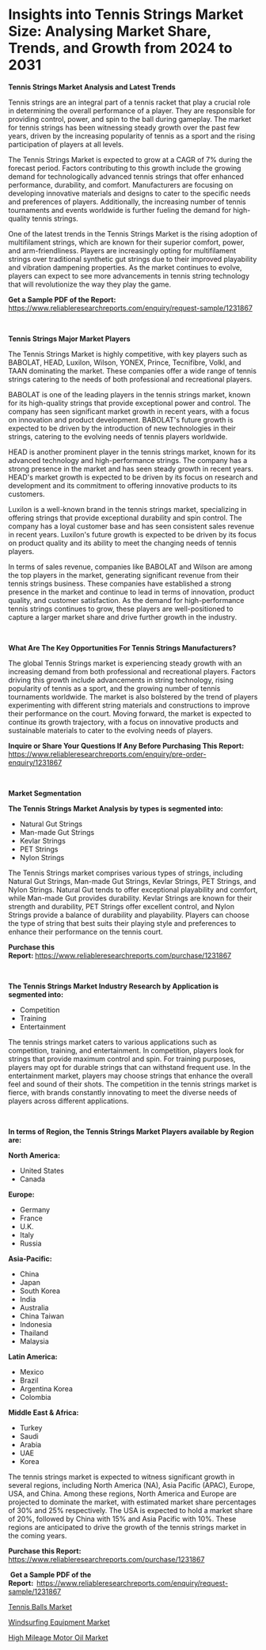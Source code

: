 <p><h1>Insights into Tennis Strings Market Size: Analysing Market Share, Trends, and Growth from 2024 to 2031</h1></p><p><strong>Tennis Strings Market Analysis and Latest Trends</strong></p>
<p><p>Tennis strings are an integral part of a tennis racket that play a crucial role in determining the overall performance of a player. They are responsible for providing control, power, and spin to the ball during gameplay. The market for tennis strings has been witnessing steady growth over the past few years, driven by the increasing popularity of tennis as a sport and the rising participation of players at all levels.</p><p>The Tennis Strings Market is expected to grow at a CAGR of 7% during the forecast period. Factors contributing to this growth include the growing demand for technologically advanced tennis strings that offer enhanced performance, durability, and comfort. Manufacturers are focusing on developing innovative materials and designs to cater to the specific needs and preferences of players. Additionally, the increasing number of tennis tournaments and events worldwide is further fueling the demand for high-quality tennis strings.</p><p>One of the latest trends in the Tennis Strings Market is the rising adoption of multifilament strings, which are known for their superior comfort, power, and arm-friendliness. Players are increasingly opting for multifilament strings over traditional synthetic gut strings due to their improved playability and vibration dampening properties. As the market continues to evolve, players can expect to see more advancements in tennis string technology that will revolutionize the way they play the game.</p></p>
<p><strong>Get a Sample PDF of the Report:&nbsp;</strong> <a href="https://www.reliableresearchreports.com/enquiry/request-sample/1231867">https://www.reliableresearchreports.com/enquiry/request-sample/1231867</a></p>
<p>&nbsp;</p>
<p><strong>Tennis Strings Major Market Players</strong></p>
<p><p>The Tennis Strings Market is highly competitive, with key players such as BABOLAT, HEAD, Luxilon, Wilson, YONEX, Prince, Tecnifibre, Volkl, and TAAN dominating the market. These companies offer a wide range of tennis strings catering to the needs of both professional and recreational players.</p><p>BABOLAT is one of the leading players in the tennis strings market, known for its high-quality strings that provide exceptional power and control. The company has seen significant market growth in recent years, with a focus on innovation and product development. BABOLAT's future growth is expected to be driven by the introduction of new technologies in their strings, catering to the evolving needs of tennis players worldwide.</p><p>HEAD is another prominent player in the tennis strings market, known for its advanced technology and high-performance strings. The company has a strong presence in the market and has seen steady growth in recent years. HEAD's market growth is expected to be driven by its focus on research and development and its commitment to offering innovative products to its customers.</p><p>Luxilon is a well-known brand in the tennis strings market, specializing in offering strings that provide exceptional durability and spin control. The company has a loyal customer base and has seen consistent sales revenue in recent years. Luxilon's future growth is expected to be driven by its focus on product quality and its ability to meet the changing needs of tennis players.</p><p>In terms of sales revenue, companies like BABOLAT and Wilson are among the top players in the market, generating significant revenue from their tennis strings business. These companies have established a strong presence in the market and continue to lead in terms of innovation, product quality, and customer satisfaction. As the demand for high-performance tennis strings continues to grow, these players are well-positioned to capture a larger market share and drive further growth in the industry.</p></p>
<p>&nbsp;</p>
<p><strong>What Are The Key Opportunities For Tennis Strings Manufacturers?</strong></p>
<p><p>The global Tennis Strings market is experiencing steady growth with an increasing demand from both professional and recreational players. Factors driving this growth include advancements in string technology, rising popularity of tennis as a sport, and the growing number of tennis tournaments worldwide. The market is also bolstered by the trend of players experimenting with different string materials and constructions to improve their performance on the court. Moving forward, the market is expected to continue its growth trajectory, with a focus on innovative products and sustainable materials to cater to the evolving needs of players.</p></p>
<p><strong>Inquire or Share Your Questions If Any Before Purchasing This Report:</strong> <a href="https://www.reliableresearchreports.com/enquiry/pre-order-enquiry/1231867">https://www.reliableresearchreports.com/enquiry/pre-order-enquiry/1231867</a></p>
<p>&nbsp;</p>
<p><strong>Market Segmentation</strong></p>
<p><strong>The Tennis Strings Market Analysis by types is segmented into:</strong></p>
<p><ul><li>Natural Gut Strings</li><li>Man-made Gut Strings</li><li>Kevlar Strings</li><li>PET Strings</li><li>Nylon Strings</li></ul></p>
<p><p>The Tennis Strings market comprises various types of strings, including Natural Gut Strings, Man-made Gut Strings, Kevlar Strings, PET Strings, and Nylon Strings. Natural Gut tends to offer exceptional playability and comfort, while Man-made Gut provides durability. Kevlar Strings are known for their strength and durability, PET Strings offer excellent control, and Nylon Strings provide a balance of durability and playability. Players can choose the type of string that best suits their playing style and preferences to enhance their performance on the tennis court.</p></p>
<p><strong>Purchase this Report:&nbsp;</strong><a href="https://www.reliableresearchreports.com/purchase/1231867">https://www.reliableresearchreports.com/purchase/1231867</a></p>
<p>&nbsp;</p>
<p><strong>The Tennis Strings Market Industry Research by Application is segmented into:</strong></p>
<p><ul><li>Competition</li><li>Training</li><li>Entertainment</li></ul></p>
<p><p>The tennis strings market caters to various applications such as competition, training, and entertainment. In competition, players look for strings that provide maximum control and spin. For training purposes, players may opt for durable strings that can withstand frequent use. In the entertainment market, players may choose strings that enhance the overall feel and sound of their shots. The competition in the tennis strings market is fierce, with brands constantly innovating to meet the diverse needs of players across different applications.</p></p>
<p>&nbsp;</p>
<p><strong>In terms of Region, the Tennis Strings Market Players available by Region are:</strong></p>
<p>
    <p> <strong> North America: </strong>
        <ul>
            <li>United States</li>
            <li>Canada</li>
        </ul>
        </p> 
    <p> <strong> Europe: </strong>
        <ul>
            <li>Germany</li>
            <li>France</li>
            <li>U.K.</li>
            <li>Italy</li>
            <li>Russia</li>
        </ul>
        </p> 
    <p> <strong> Asia-Pacific: </strong>
        <ul>
            <li>China</li>
            <li>Japan</li>
            <li>South Korea</li>
            <li>India</li>
            <li>Australia</li>
            <li>China Taiwan</li>
            <li>Indonesia</li>
            <li>Thailand</li>
            <li>Malaysia</li>
        </ul>
        </p> 
    <p> <strong> Latin America: </strong>
        <ul>
            <li>Mexico</li>
            <li>Brazil</li>
            <li>Argentina Korea</li>
            <li>Colombia</li>
        </ul>
        </p> 
    <p> <strong> Middle East & Africa: </strong>
        <ul>
            <li>Turkey</li>
            <li>Saudi</li>
            <li>Arabia</li>
            <li>UAE</li>
            <li>Korea</li>
        </ul>
    </p>
    </p>
<p><p>The tennis strings market is expected to witness significant growth in several regions, including North America (NA), Asia Pacific (APAC), Europe, USA, and China. Among these regions, North America and Europe are projected to dominate the market, with estimated market share percentages of 30% and 25% respectively. The USA is expected to hold a market share of 20%, followed by China with 15% and Asia Pacific with 10%. These regions are anticipated to drive the growth of the tennis strings market in the coming years.</p></p>
<p><strong>Purchase this Report: </strong><a href="https://www.reliableresearchreports.com/purchase/1231867">https://www.reliableresearchreports.com/purchase/1231867</a></p>
<p>&nbsp;<strong>Get a Sample PDF of the Report:&nbsp;&nbsp;</strong><a href="https://www.reliableresearchreports.com/enquiry/request-sample/1231867">https://www.reliableresearchreports.com/enquiry/request-sample/1231867</a></p>
<p><strong></strong></p>
<p><p><a href="https://github.com/singletonthaxterkelliehr2df/Market-Research-Report-List-1/blob/main/tennis-balls-market.md">Tennis Balls Market</a></p><p><a href="https://github.com/kufem1/Market-Research-Report-List-1/blob/main/windsurfing-equipment-market.md">Windsurfing Equipment Market</a></p><p><a href="https://gentle-editor-9db.notion.site/High-Mileage-Motor-Oil-Market-Growth-Market-Trends-COVID-19-Impact-and-Forecasts-for-period-from--50f9cb6601264091988b5fd48eec21f3">High Mileage Motor Oil Market</a></p></p>